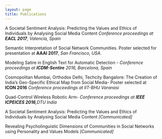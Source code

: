 ```yaml
---
layout: page
title: Publications
---
```


A Societal Sentiment Analysis: Predicting the Values and Ethics of Individuals by Analysing Social Media Content *Conference proceedings at **EACL 2017**, Valencia, Spain*


Semantic Interpretation of Social Network Communities. Poster selected for presentation at **AAAI 2017**, *San Francisco, USA.*

Modeling Satire in English Text for Automatic Detection - *Conference proceedings at **ICDM-Sentire** 2016, Barcelona, Spain*

Cosmopolitan Mumbai, Orthodox Delhi, Techcity Bangalore: The Creation of India’s Geo-Specific Ethical Map from Social Media- Poster selected at **ICON 2016** *Conference proceedings at IIT-BHU Varanasi*
 
Quad-Control Wireless Robotic Arm- *Conference proceedings at **IEEE ICPEICES 2016**,DTU India*
 
A Societal Sentiment Analysis: Predicting the Values and Ethics of Individuals by Analysing Social Media Content *[Communicated]*

Revealing Psycholinguistic Dimensions of Communities in Social Networks using Personality and Values Models *[Communicated]*





 

